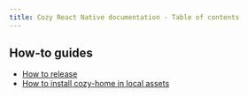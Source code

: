 ```yaml
---
title: Cozy React Native documentation - Table of contents
---
```


## How-to guides

-   [How to release](how-to-release.md)
-   [How to install cozy-home in local assets](how-to-install-home.md)
